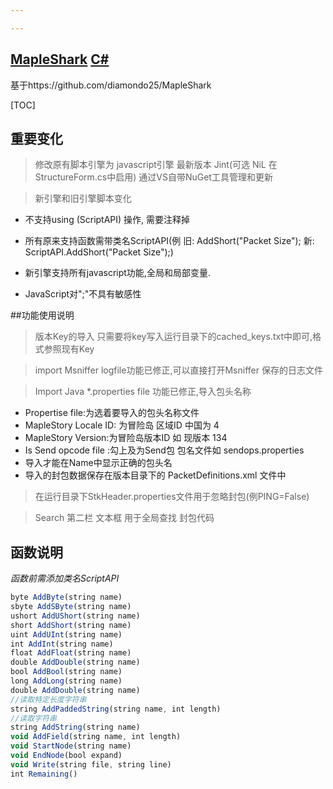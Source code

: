 ```yaml
---

---
```


## [MapleShark](https://git.oschina.net/zh3305/MapleShark-master)  [C#](https://git.oschina.net/languages/C%23) 

基于https://github.com/diamondo25/MapleShark

[TOC]

## **重要变化**

> 修改原有脚本引擎为 javascript引擎 最新版本 Jint(可选 NiL 在StructureForm.cs中启用) 通过VS自带NuGet工具管理和更新


> 新引擎和旧引擎脚本变化

- 不支持using (ScriptAPI) 操作, 需要注释掉


- 所有原来支持函数需带类名ScriptAPI(例 旧: AddShort("Packet Size"); 新: ScriptAPI.AddShort("Packet Size");)


- 新引擎支持所有javascript功能,全局和局部变量.


- JavaScript对";"不具有敏感性

##功能使用说明

> 版本Key的导入 只需要将key写入运行目录下的cached_keys.txt中即可,格式参照现有Key


> import Msniffer logfile功能已修正,可以直接打开Msniffer 保存的日志文件


> Import Java *.properties file 功能已修正,导入包头名称

- Propertise file:为选着要导入的包头名称文件
- MapleStory Locale ID: 为冒险岛  区域ID 中国为 4
- MapleStory  Version:为冒险岛版本ID 如 现版本 134
- Is Send opcode file :勾上及为Send包 包名文件如 sendops.properties
- 导入才能在Name中显示正确的包头名
- 导入的封包数据保存在版本目录下的 PacketDefinitions.xml 文件中

> 在运行目录下StkHeader.properties文件用于忽略封包(例PING=False)


> Search 第二栏 文本框 用于全局查找 封包代码

## 函数说明

*函数前需添加类名ScriptAPI*

```javascript
byte AddByte(string name)  
sbyte AddSByte(string name)
ushort AddUShort(string name)
short AddShort(string name)
uint AddUInt(string name)
int AddInt(string name)
float AddFloat(string name)
double AddDouble(string name)
bool AddBool(string name)
long AddLong(string name)
double AddDouble(string name)
//读取特定长度字符串
string AddPaddedString(string name, int length)
//读取字符串
string AddString(string name)
void AddField(string name, int length)
void StartNode(string name)
void EndNode(bool expand)
void Write(string file, string line)
int Remaining()
```